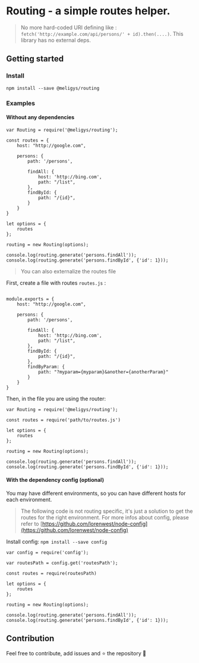 # Routing - a simple routes helper. 

> No more hard-coded URI defining like : `fetch('http://example.com/api/persons/' + id).then(....)`. This library has no external deps.

## Getting started

### Install

`npm install --save @meligys/routing`

### Examples

#### Without any dependencies


```
var Routing = require('@meligys/routing');

const routes = {
    host: "http://google.com",

    persons: {
        path: '/persons',

        findAll: {
            host: 'http://bing.com',
            path: "/list",
        },
        findById: {
            path: "/{id}",
        }
    }
}

let options = {
    routes
};

routing = new Routing(options);

console.log(routing.generate('persons.findAll'));
console.log(routing.generate('persons.findById', {'id': 1}));
```

> You can also externalize the routes file 


First, create a file with routes `routes.js` : 

```

module.exports = {
    host: "http://google.com",

    persons: {
        path: '/persons',

        findAll: {
            host: 'http://bing.com',
            path: "/list",
        },
        findById: {
            path: "/{id}",
        },
        findByParam: {
            path: "?myparam={myparam}&another={anotherParam}"
        }
    }
}

```

Then, in the file you are using the router: 

```
var Routing = require('@meligys/routing');

const routes = require('path/to/routes.js')

let options = {
    routes
};

routing = new Routing(options);

console.log(routing.generate('persons.findAll'));
console.log(routing.generate('persons.findById', {'id': 1}));
```

#### With the dependency config (optional)

You may have different environments, so you can have different hosts for each environment. 

> The following code is not routing specific, it's just a solution to get the routes for the right environment. For more infos about config, please refer to [https://github.com/lorenwest/node-config](https://github.com/lorenwest/node-config)

Install config: `npm install --save config`

```
var config = require('config');

var routesPath = config.get('routesPath');

const routes = require(routesPath)

let options = {
    routes
};

routing = new Routing(options);

console.log(routing.generate('persons.findAll'));
console.log(routing.generate('persons.findById', {'id': 1}));

```

## Contribution

Feel free to contribute, add issues and :star: the repository :sparkler: